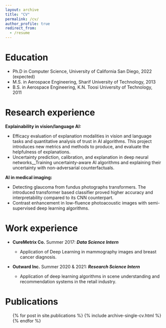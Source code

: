 ```yaml
---
layout: archive
title: "CV"
permalink: /cv/
author_profile: true
redirect_from:
  - /resume
---
```


Education
======
* Ph.D in Computer Science, University of California San Diego, 2022 (expected)
* M.S. in Aerospace Engineering, Sharif University of Technology, 2013
* B.S. in Aerospace Engineering, K.N. Toosi University of Technology, 2011

Research experience
======
__Explainability in vision/language AI:__
 * Efficacy evaluation of explanation modalities in vision and language tasks and quantitative analysis of trust in AI algorithms. This project introduces new metrics and methods to produce, and evaluate the helpfulness of explanations.
 * Uncertainty prediction, calibration, and explanation in deep neural networks__Training uncertainty-aware AI algorithms and explaining their uncertainty with non-adversarial counterfactuals. 

__AI in medical imaging:__
 * Detecting glaucoma from fundus photographs transformers. The introduced transformer based classifier proved higher accuracy and interpretability compared to its CNN counterpart.  
 * Contrast enhancement in low-fluence photoacoustic images with semi-supervised deep learning algorithms.

Work experience
======
* __CureMetrix Co.__ Summer 2017:
  ___Data Science Intern___
  * Application  of Deep Learning in mammography images and breast cancer diagnosis.

* __Outward Inc.__ Summer 2020 & 2021: 
  ___Research Science Intern___
  * Application of deep learning algorithms in scene understanding and recommendation systems in the retail industry.


Publications
======
  <ul>{% for post in site.publications %}
    {% include archive-single-cv.html %}
  {% endfor %}</ul>
